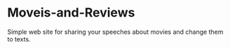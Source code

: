 # Moveis-and-Reviews
Simple web site for sharing your speeches about movies and change them to texts.
